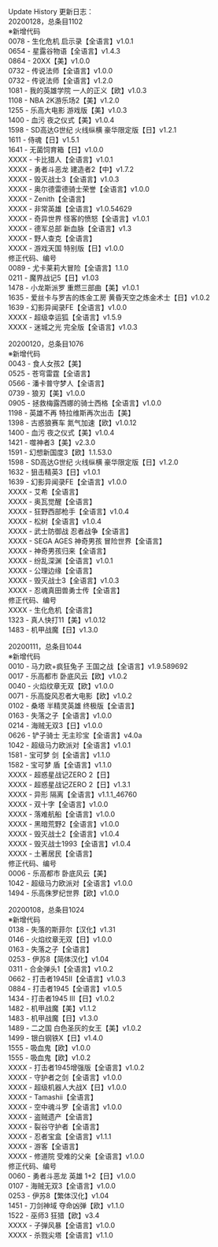 Update History 更新日志：  
20200128，总条目1102  
※新增代码  
0078 - 生化危机 启示录【全语言】v1.0.1  
0654 - 星露谷物语【全语言】v1.4.3  
0864 - 20XX【美】v1.0.0  
0732 - 传说法师【全语言】v1.0.0  
0732 - 传说法师【全语言】v1.2.0  
1081 - 我的英雄学院 一人的正义【欧】v1.0.3  
1108 - NBA 2K游乐场2【美】v1.2.0  
1255 - 乐高大电影 游戏版【美】v1.0.3  
1400 - 血污 夜之仪式【美】v1.0.4  
1598 - SD高达G世纪 火线纵横 豪华限定版【日】v1.2.1  
1611 - 侍魂【日】v1.5.1  
1641 - 无菌饲育箱【日】v1.0.0  
XXXX - 卡比猎人【全语言】v1.0.1  
XXXX - 勇者斗恶龙 建造者2【中】v1.7.2  
XXXX - 毁灭战士3【全语言】v1.0.3  
XXXX - 奥尔德雷德骑士荣誉【全语言】v1.0.0  
XXXX - Zenith【全语言】  
XXXX - 非常英雄【全语言】v1.0.54629  
XXXX - 奇异世界 怪客的愤怒【全语言】v1.0.1  
XXXX - 德军总部 新血脉【全语言】v1.3  
XXXX - 野人查克【全语言】  
XXXX - 游戏天国 特别版【日】v1.0.0  
修正代码、编号  
0089 - 尤卡莱莉大冒险【全语言】1.1.0  
0211 - 魔界战记5【日】v1.03  
1478 - 小龙斯派罗 重燃三部曲【美】v1.0.1  
1635 - 爱丝卡与罗吉的炼金工房 黄昏天空之炼金术士【日】v1.0.2  
1639 - 幻影异闻录FE【全语言】v1.0.0  
XXXX - 超级幸运狐【全语言】v1.5.9  
XXXX - 迷城之光 完全版【全语言】v1.0.3  
  
20200120，总条目1076  
※新增代码  
0043 - 食人女孩2【美】  
0525 - 苍穹雷霆【全语言】  
0566 - 潘卡普守梦人【全语言】  
0739 - 狼刃【美】v1.0.0  
0905 - 拯救梅露西娜的骑士西格【全语言】v1.0.0  
1198 - 英雄不再 特拉维斯再次出击【美】  
1398 - 古惑狼赛车 氮气加速【欧】v1.0.12  
1400 - 血污 夜之仪式【美】v1.0.4  
1421 - 噬神者3【美】v2.3.0  
1591 - 幻想新国度3【欧】1.1.53.0  
1598 - SD高达G世纪 火线纵横 豪华限定版【日】v1.2.0  
1632 - 狙击精英3【日】v1.0.1  
1639 - 幻影异闻录FE【全语言】v1.0.0  
XXXX - 艾希【全语言】  
XXXX - 奥瓦觉醒【全语言】  
XXXX - 狂野西部枪手【全语言】v1.0.4  
XXXX - 松树【全语言】v1.0.4  
XXXX - 武士防御战 忍者战争【全语言】  
XXXX - SEGA AGES 神奇男孩 冒险世界【全语言】  
XXXX - 神奇男孩归来【全语言】  
XXXX - 纷乱深渊【全语言】v1.0.1  
XXXX - 公理边缘【全语言】  
XXXX - 毁灭战士3【全语言】v1.0.3  
XXXX - 忍魂真田兽勇士传【全语言】  
修正代码、编号  
XXXX - 生化危机【全语言】  
1323 - 真人快打11【美】v1.0.12  
1483 - 机甲战魔【日】v1.3.0  
  
20200111，总条目1044  
※新增代码  
0010 - 马力欧+疯狂兔子 王国之战【全语言】v1.9.589692  
0017 - 乐高都市 卧底风云【欧】v1.0.2  
0040 - 火焰纹章无双【欧】v1.0.0  
0071 - 乐高旋风忍者大电影【欧】v1.0.2  
0102 - 桑塔 半精灵英雄 终极版【全语言】  
0163 - 失落之子【全语言】v1.0.0  
0214 - 海贼无双3【日】v1.0.0  
0626 - 铲子骑士 无主珍宝【全语言】v4.0a  
1042 - 超级马力欧派对【全语言】v1.0.1  
1581 - 宝可梦 剑【全语言】v1.1.0  
1582 - 宝可梦 盾【全语言】v1.1.0  
XXXX - 超惑星战记ZERO 2【日】  
XXXX - 超惑星战记ZERO 2【日】v1.3.1  
XXXX - 异形 隔离【全语言】v1.1.1_46760  
XXXX - 双十字【全语言】v1.0.0  
XXXX - 落难航船【全语言】v1.0.0  
XXXX - 黑暗荒野2【全语言】v1.0.0  
XXXX - 毁灭战士2【全语言】v1.0.4  
XXXX - 毁灭战士1993【全语言】v1.0.4  
XXXX - 土著居民【全语言】  
修正代码、编号  
0006 - 乐高都市 卧底风云【美】  
1042 - 超级马力欧派对【全语言】v1.0.0  
1494 - 乐高侏罗纪世界【欧】v1.0.0  
  
20200108，总条目1024  
※新增代码  
0138 - 失落的斯菲尔【汉化】v1.31  
0146 - 火焰纹章无双【日】v1.0.0  
0163 - 失落之子【全语言】  
0253 - 伊苏8【简体汉化】v1.04  
0311 - 合金弹头1【全语言】v1.0.2  
0662 - 打击者1945II【全语言】v1.0.3  
0884 - 打击者1945【全语言】v1.0.5  
1434 - 打击者1945 III【日】v1.0.2  
1482 - 机甲战魔【美】v1.1.2  
1483 - 机甲战魔【日】v1.3.0  
1489 - 二之国 白色圣灰的女王【美】v1.0.2  
1499 - 银白钢铁X【日】v1.4.0   
1555 - 吸血鬼【欧】v1.0.0  
1555 - 吸血鬼【欧】v1.0.2  
XXXX - 打击者1945增强版【全语言】v1.0.2  
XXXX - 守护者之剑【全语言】v1.0.0  
XXXX - 超级机器人大战X【日】v1.0.0  
XXXX - Tamashii【全语言】  
XXXX - 空中魂斗罗【全语言】v1.0.0  
XXXX - 盗贼遗产【全语言】  
XXXX - 裂谷守护者【全语言】  
XXXX - 忍者宝盒【全语言】v1.1.1  
XXXX - 游客【全语言】  
XXXX - 修道院 受难的父亲【全语言】v1.0.0  
修正代码、编号  
0060 - 勇者斗恶龙 英雄 1+2【日】v1.0.0  
0107 - 海贼无双3【全语言】v1.0.0  
0253 - 伊苏8【繁体汉化】v1.04  
1451 - 刀剑神域 夺命凶弹【欧】v1.1.0  
1522 - 巫师3 狂猎【欧】v3.4  
XXXX - 子弹风暴【全语言】v1.0.0  
XXXX - 杀戮尖塔【全语言】v1.1.0  
